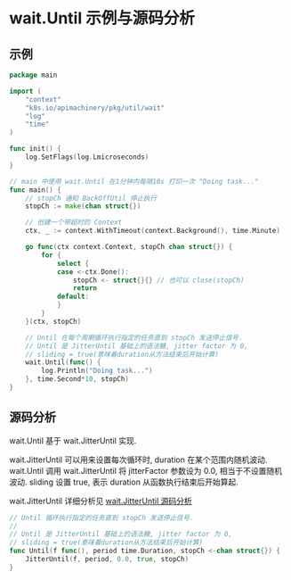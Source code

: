 # wait.Until 示例与源码分析

## 示例

```go
package main

import (
	"context"
	"k8s.io/apimachinery/pkg/util/wait"
	"log"
	"time"
)

func init() {
	log.SetFlags(log.Lmicroseconds)
}

// main 中使用 wait.Until 在1分钟内每隔10s 打印一次 "Doing task..."
func main() {
	// stopCh 通知 BackOffUtil 停止执行
	stopCh := make(chan struct{})

	// 创建一个带超时的 Context
	ctx, _ := context.WithTimeout(context.Background(), time.Minute)

	go func(ctx context.Context, stopCh chan struct{}) {
		for {
			select {
			case <-ctx.Done():
				stopCh <- struct{}{} // 也可以 close(stopCh)
				return
			default:
			}
		}
	}(ctx, stopCh)

	// Until 在每个周期循环执行指定的任务直到 stopCh 发送停止信号.
	// Until 是 JitterUntil 基础上的语法糖, jitter factor 为 0,
	// sliding = true(意味着duration从方法结束后开始计算)
	wait.Until(func() {
		log.Println("Doing task...")
	}, time.Second*10, stopCh)
}
```

## 源码分析

wait.Until 基于 wait.JitterUntil 实现.

wait.JitterUntil 可以用来设置每次循环时, duration 在某个范围内随机波动.
wait.Until 调用 wait.JitterUntil 将 jitterFactor 参数设为 0.0, 
相当于不设置随机波动.
sliding 设置 true, 表示 duration 从函数执行结束后开始算起.

wait.JitterUntil 详细分析见 [wait.JitterUntil 源码分析](../jitteruntil/README.md)

```go
// Until 循环执行指定的任务直到 stopCh 发送停止信号.
//
// Until 是 JitterUntil 基础上的语法糖, jitter factor 为 0,
// sliding = true(意味着duration从方法结束后开始计算)
func Until(f func(), period time.Duration, stopCh <-chan struct{}) {
	JitterUntil(f, period, 0.0, true, stopCh)
}
```
